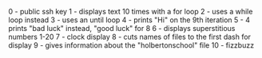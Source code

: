 0 - public ssh key
1 - displays text 10 times with a for loop
2 - uses a while loop instead
3 - uses an until loop
4 - prints "Hi" on the 9th iteration
5 - 4 prints "bad luck" instead, "good luck" for 8
6 - displays superstitious numbers 1-20
7 - clock display
8 - cuts names of files to the first dash for display
9 - gives information about the "holbertonschool" file
10 - fizzbuzz
 